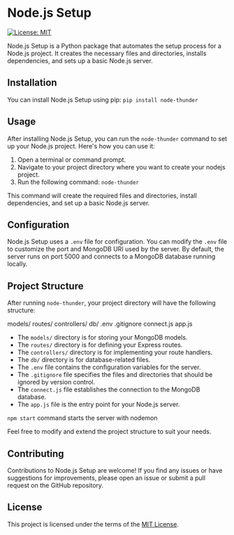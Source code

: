 # Node.js Setup

[![License: MIT](https://img.shields.io/badge/License-MIT-blue.svg)](https://opensource.org/licenses/MIT)

Node.js Setup is a Python package that automates the setup process for a Node.js project. It creates the necessary files and directories, installs dependencies, and sets up a basic Node.js server.

## Installation

You can install Node.js Setup using pip:
   ```pip install node-thunder```


## Usage

After installing Node.js Setup, you can run the `node-thunder` command to set up your Node.js project. Here's how you can use it:

1. Open a terminal or command prompt.
2. Navigate to your project directory where you want to create your nodejs project.
3. Run the following command: `node-thunder`



This command will create the required files and directories, install dependencies, and set up a basic Node.js server.

## Configuration

Node.js Setup uses a `.env` file for configuration. You can modify the `.env` file to customize the port and MongoDB URI used by the server. By default, the server runs on port 5000 and connects to a MongoDB database running locally.

## Project Structure

After running `node-thunder`, your project directory will have the following structure:

models/
routes/
controllers/
db/
.env
.gitignore
connect.js
app.js


- The `models/` directory is for storing your MongoDB models.
- The `routes/` directory is for defining your Express routes.
- The `controllers/` directory is for implementing your route handlers.
- The `db/` directory is for database-related files.
- The `.env` file contains the configuration variables for the server.
- The `.gitignore` file specifies the files and directories that should be ignored by version control.
- The `connect.js` file establishes the connection to the MongoDB database.
- The `app.js` file is the entry point for your Node.js server.

`npm start` command starts the server with nodemon

Feel free to modify and extend the project structure to suit your needs.

## Contributing

Contributions to Node.js Setup are welcome! If you find any issues or have suggestions for improvements, please open an issue or submit a pull request on the GitHub repository.

## License

This project is licensed under the terms of the [MIT License](https://opensource.org/licenses/MIT).


